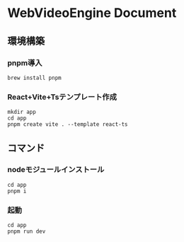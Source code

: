 # WebVideoEngine Document
## 環境構築
### pnpm導入
```shell
brew install pnpm
```

### React+Vite+Tsテンプレート作成
```shell
mkdir app
cd app
pnpm create vite . --template react-ts
```

## コマンド
### nodeモジュールインストール
```shell
cd app
pnpm i
```

### 起動
```shell
cd app
pnpm run dev
```